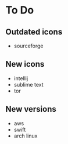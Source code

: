 # To Do

## Outdated icons

- sourceforge

## New icons

- intellij
- sublime text
- tor

## New versions

- aws
- swift
- arch linux
